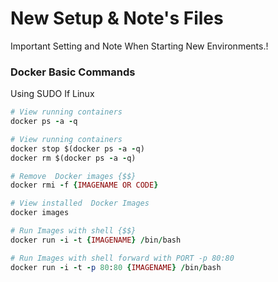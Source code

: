 # New Setup & Note's Files
Important Setting and Note When Starting New Environments.! 

### Docker Basic Commands
 Using SUDO If Linux 
 ```ruby
 # View running containers
 docker ps -a -q

 # View running containers
 docker stop $(docker ps -a -q)
 docker rm $(docker ps -a -q)

 # Remove  Docker images {$$}
 docker rmi -f {IMAGENAME OR CODE}
 
 # View installed  Docker Images
 docker images

 # Run Images with shell {$$}
 docker run -i -t {IMAGENAME} /bin/bash

 # Run Images with shell forward with PORT -p 80:80
 docker run -i -t -p 80:80 {IMAGENAME} /bin/bash

 ```
 

 

